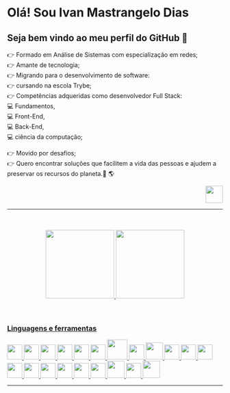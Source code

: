 # Olá! Sou Ivan Mastrangelo Dias
## Seja bem vindo ao meu perfil do GitHub   :call_me_hand:

:point_right: Formado em Análise de Sistemas com especialização em redes;  
:point_right: Amante de tecnologia;  
:point_right: Migrando para o desenvolvimento de software:  
:point_right: cursando na escola Trybe;     
:point_right: Competências adqueridas como desenvolvedor Full Stack:  
            :computer: Fundamentos,  
            :computer: Front-End,  
            :computer: Back-End,  
            :computer: ciência da computação;  
   
:point_right: Movido por desafios;  
:point_right: Quero encontrar soluções que facilitem a vida das pessoas e ajudem a preservar os recursos do planeta.:deciduous_tree: :earth_americas:  


<div align=right>
<a href="https://www.linkedin.com/in/ivan-mastrangelo-dias/" target="_blank">
            <img src="https://cdn.jsdelivr.net/gh/devicons/devicon/icons/linkedin/linkedin-original.svg" width=40px />
          </a> 
</div>  

---
<br/>
<br/>
<div align=center>  
  
<a href="https://github.com/Ivan-Mastrangelo">
<img height="160em" src="https://github-readme-stats.vercel.app/api?username=Ivan-Mastrangelo&show_icons=true&theme=tokyonight&include_all_commits=true&count_private=true"/>
<img height="160em" src="https://github-readme-stats.vercel.app/api/top-langs/?username=Ivan-Mastrangelo&layout=compact&langs_count=7&theme=tokyonight"/>
</div>  
<br/>
<br/>  
  
### Linguagens e ferramentas  

<div>
<img src="https://cdn.jsdelivr.net/gh/devicons/devicon/icons/git/git-original.svg" width=35px />
<img src="https://cdn.jsdelivr.net/gh/devicons/devicon/icons/html5/html5-original.svg" width=35px /> <img src="https://cdn.jsdelivr.net/gh/devicons/devicon/icons/css3/css3-original.svg" width=35px />  <img src="https://cdn.jsdelivr.net/gh/devicons/devicon/icons/javascript/javascript-original.svg" width=35px /> <img src="https://cdn.jsdelivr.net/gh/devicons/devicon/icons/react/react-original.svg" width=35px /> <img src="https://cdn.jsdelivr.net/gh/devicons/devicon/icons/redux/redux-original.svg" width=35px /> <img src="https://cdn.jsdelivr.net/gh/devicons/devicon/icons/docker/docker-original.svg" width=47px /> <img src="https://cdn.jsdelivr.net/gh/devicons/devicon/icons/mysql/mysql-original.svg" width=35px /> 
<img src="https://cdn.jsdelivr.net/gh/devicons/devicon/icons/mongodb/mongodb-original.svg" width=40px />
<img src="https://cdn.jsdelivr.net/gh/devicons/devicon/icons/nodejs/nodejs-original.svg" width=35px /> 
<img src="https://cdn.jsdelivr.net/gh/devicons/devicon/icons/typescript/typescript-original.svg" width=35px />
<img src="https://cdn.jsdelivr.net/gh/devicons/devicon/icons/jest/jest-plain.svg" width=35px /> <img src="https://cdn.jsdelivr.net/gh/devicons/devicon/icons/mocha/mocha-plain.svg" width=35px /> <img src="https://cdn.jsdelivr.net/gh/devicons/devicon/icons/sequelize/sequelize-original.svg" width=35px /> <img src="https://cdn.jsdelivr.net/gh/devicons/devicon/icons/npm/npm-original-wordmark.svg" width=35px /> 
<img src="https://cdn.jsdelivr.net/gh/devicons/devicon/icons/express/express-original.svg" width=35px />
<img src="https://cdn.jsdelivr.net/gh/devicons/devicon/icons/ubuntu/ubuntu-plain.svg" width=35px /> <img src="https://cdn.jsdelivr.net/gh/devicons/devicon/icons/vscode/vscode-original.svg" width=35px /> <img src="https://cdn.jsdelivr.net/gh/devicons/devicon/icons/nginx/nginx-original.svg" width=40px /> <img src="https://cdn.jsdelivr.net/gh/devicons/devicon/icons/heroku/heroku-original.svg" width=35px /> 
<img src="https://cdn.jsdelivr.net/gh/devicons/devicon/icons/python/python-original.svg" width=40px />
</div>
          
  ---
